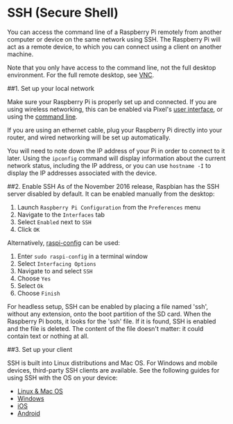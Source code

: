 # SSH (Secure Shell)

You can access the command line of a Raspberry Pi remotely from another computer or device on the same network using SSH. The Raspberry Pi will act as a remote device, to which you can connect using a client on another machine. 

Note that you only have access to the command line, not the full desktop environment. For the full remote desktop, see [VNC](../vnc/README.md).

##1. Set up your local network 

Make sure your Raspberry Pi is properly set up and connected. If you are using wireless networking, this can be enabled via Pixel's [user interface](../../configuration/wireless/README.md), or using the [command line](../../configuration/wireless/wireless-cli.md). 

If you are using an ethernet cable, plug your Raspberry Pi directly into your router, and wired networking will be set up automatically.

You will need to note down the IP address of your Pi in order to connect to it later. Using the `ipconfig` command will display information about the current network status, including the IP address, or you can use `hostname -I` to display the IP addresses associated with the device.

##2. Enable SSH
As of the November 2016 release, Raspbian has the SSH server disabled by default. It can be enabled manually from the desktop:

1. Launch `Raspberry Pi Configuration` from the `Preferences` menu
1. Navigate to the `Interfaces` tab
1. Select `Enabled` next to `SSH`
1. Click `OK`

Alternatively, [raspi-config](../../configuration/raspi-config.md) can be used:

1. Enter `sudo raspi-config` in a terminal window
1. Select `Interfacing Options`
1. Navigate to and select `SSH`
1. Choose `Yes` 
1. Select `Ok`
1. Choose `Finish`

For headless setup, SSH can be enabled by placing a file named 'ssh', without any extension, onto the boot partition of the SD card. When the Raspberry Pi boots, it looks for the 'ssh' file. If it is found, SSH is enabled and the file is deleted. The content of the file doesn't matter: it could contain text or nothing at all.

##3. Set up your client

SSH is built into Linux distributions and Mac OS. For Windows and mobile devices, third-party SSH clients are available. See the following guides for using SSH with the OS on your device:

- [Linux & Mac OS](unix.md)
- [Windows](windows.md)
- [iOS](ios.md)
- [Android](android.md)

